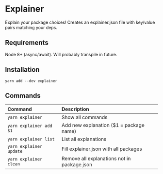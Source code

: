 # Explainer

Explain your package choices! Creates an explainer.json file with key/value pairs matching your deps.

## Requirements

Node 8+ (async/await). Will probably transpile in future.

## Installation

`yarn add --dev explainer`

## Commands

| Command                 | Description                                 |
| :---------------------- | :------------------------------------------ |
| `yarn explainer`        | Show all commands                           |
| `yarn explainer add $1` | Add new explanation ($1 = package name)     |
| `yarn explainer list`   | List all explanations                       |
| `yarn explainer update` | Fill explainer.json with all packages       |
| `yarn explainer clean`  | Remove all explanations not in package.json |
